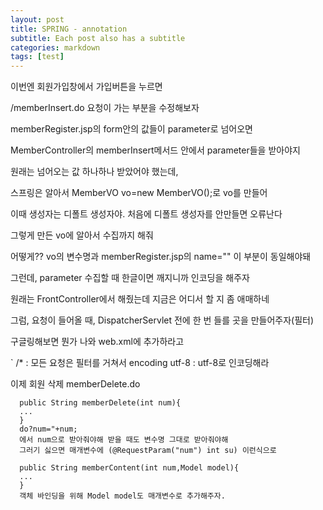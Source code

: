 ```yaml
---
layout: post
title: SPRING - annotation
subtitle: Each post also has a subtitle
categories: markdown
tags: [test]
---
```



이번엔 회원가입창에서 가입버튼을 누르면 

/memberInsert.do 요청이 가는 부분을 수정해보자

memberRegister.jsp의 form안의 값들이 parameter로 넘어오면

MemberController의 memberInsert메서드 안에서 parameter들을 받아야지

원래는 넘어오는 값 하나하나 받았어야 했는데,

스프링은 알아서 MemberVO vo=new MemberVO();로 vo를 만들어

이때 생성자는 디폴트 생성자야. 처음에 디폴트 생성자를 안만들면 오류난다

그렇게 만든 vo에 알아서 수집까지 해줘 

어떻게?? vo의 변수명과 memberRegister.jsp의 name="" 이 부분이 동일해야돼

그런데, parameter 수집할 때 한글이면 깨지니까 인코딩을 해주자

원래는 FrontController에서 해줬는데 지금은 어디서 할 지 좀 애매하네

그럼, 요청이 들어올 때, DispatcherServlet 전에 한 번 들를 곳을 만들어주자(필터)

구글링해보면 뭔가 나와 web.xml에 추가하라고

` /* : 모든 요청은 필터를 거쳐서 encoding utf-8 : utf-8로 인코딩해라

이제 회원 삭제 memberDelete.do

```1=java
  public String memberDelete(int num){
  ...
  }
  do?num="+num;
  에서 num으로 받아줘야해 받을 때도 변수명 그대로 받아줘야해
  그러기 싫으면 매개변수에 (@RequestParam("num") int su) 이런식으로 
```

```1=java
  public String memberContent(int num,Model model){
  ...
  }
  객체 바인딩을 위해 Model model도 매개변수로 추가해주자.
  
  
```



